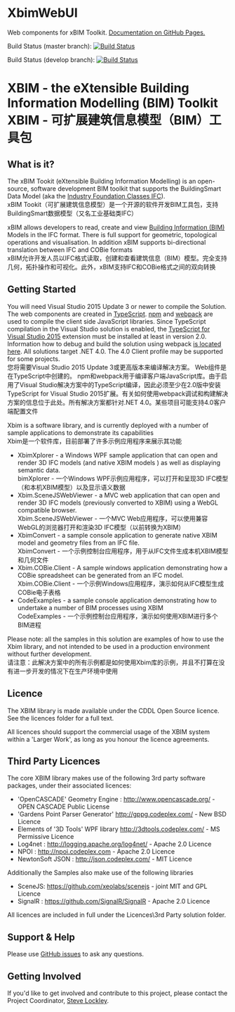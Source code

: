 XbimWebUI
=========

Web components for xBIM Toolkit. [Documentation on GitHub Pages.](http://xbimteam.github.io/XbimWebUI/)

Build Status (master branch): [ ![Build Status](http://xbimbuilds.cloudapp.net/app/rest/builds/buildType:(id:Xbim_XbimWebUi_XbimWebUi),branch:(name:master)/statusIcon "Build Status") ](http://xbimbuilds.cloudapp.net/project.html?projectId=Xbim_XbimWebUi&tab=projectOverview "Build Status")

Build Status (develop branch): [ ![Build Status](http://xbimbuilds.cloudapp.net/app/rest/builds/buildType:(id:Xbim_XbimWebUi_XbimWebUi),branch:(name:develop)/statusIcon "Build Status") ](http://xbimbuilds.cloudapp.net/project.html?projectId=Xbim_XbimWebUi&tab=projectOverview "Build Status")

# XBIM - the eXtensible Building Information Modelling (BIM) Toolkit<br>XBIM - 可扩展建筑信息模型（BIM）工具包

## What is it?

The xBIM Tookit (eXtensible Building Information Modelling) is an open-source, software development BIM toolkit that 
supports the BuildingSmart Data Model (aka the [Industry Foundation Classes IFC](http://en.wikipedia.org/wiki/Industry_Foundation_Classes)).<br>xBIM Tookit（可扩展建筑信息模型）是一个开源的软件开发BIM工具包，支持BuildingSmart数据模型（又名工业基础类IFC）

xBIM allows developers to read, create and view [Building Information (BIM)](http://en.wikipedia.org/wiki/Building_information_modeling) Models in the IFC format. 
There is full support for geometric, topological operations and visualisation. In addition xBIM supports 
bi-directional translation between IFC and COBie formats<br>xBIM允许开发人员以IFC格式读取，创建和查看建筑信息（BIM）模型。完全支持几何，拓扑操作和可视化。此外，xBIM支持IFC和COBie格式之间的双向转换

## Getting Started

You will need Visual Studio 2015 Update 3 or newer to compile the Solution. The web components are created in [TypeScript](http://www.typescriptlang.org).
[npm](https://www.npmjs.com/) and [webpack](https://webpack.github.io) are used to compile the client side JavaScript libraries.
Since TypeScript compilation in the Visual Studio solution is enabled, the [TypeScript for Visual Studio 2015](http://www.typescriptlang.org/#download-links)
extension must be installed at least in version 2.0. Information how to debug and build the solution using webpack [is located here](WEBPACK.md).
All solutions target .NET 4.0. The 4.0 Client profile may be supported for some projects.<br>您将需要Visual Studio 2015 Update 3或更高版本来编译解决方案。 Web组件是在TypeScript中创建的。 npm和webpack用于编译客户端JavaScript库。由于启用了Visual Studio解决方案中的TypeScript编译，因此必须至少在2.0版中安装TypeScript for Visual Studio 2015扩展。有关如何使用webpack调试和构建解决方案的信息位于此处。所有解决方案都针对.NET 4.0。某些项目可能支持4.0客户端配置文件


Xbim is a software library, and is currently deployed with a number of sample applications to demonstrate its capabilities<br>Xbim是一个软件库，目前部署了许多示例应用程序来展示其功能

* XbimXplorer - a Windows WPF sample application that can open and render 3D IFC models (and native XBIM models ) as well as displaying semantic data.<br>bimXplorer - 一个Windows WPF示例应用程序，可以打开和呈现3D IFC模型（和本机XBIM模型）以及显示语义数据<br>
* Xbim.SceneJSWebViewer - a MVC web application that can open and render 3D IFC models (previously converted to XBIM) using a WebGL compatible browser. <br>Xbim.SceneJSWebViewer - 一个MVC Web应用程序，可以使用兼容WebGL的浏览器打开和渲染3D IFC模型（以前转换为XBIM）<br>
* XbimConvert - a sample console application to generate native XBIM model and geometry files from an IFC file.<br>XbimConvert - 一个示例控制台应用程序，用于从IFC文件生成本机XBIM模型和几何文件<br>
* Xbim.COBie.Client - A sample windows application demonstrating how a COBie spreadsheet can be generated from an IFC model.<br>Xbim.COBie.Client - 一个示例Windows应用程序，演示如何从IFC模型生成COBie电子表格<br>
* CodeExamples - a sample console application demonstrating how to undertake a number of BIM processes using XBIM<br>CodeExamples - 一个示例控制台应用程序，演示如何使用XBIM进行多个BIM进程<br>

Please note: all the samples in this solution are examples of how to use the Xbim library, and not intended to be used in a 
production environment without further development.<br>请注意：此解决方案中的所有示例都是如何使用Xbim库的示例，并且不打算在没有进一步开发的情况下在生产环境中使用

## Licence

The XBIM library is made available under the CDDL Open Source licence.  See the licences folder for a full text.

All licences should support the commercial usage of the XBIM system within a 'Larger Work', as long as you honour 
the licence agreements.

## Third Party Licences

The core XBIM library makes use of the following 3rd party software packages, under their associated licences:

* 'OpenCASCADE' Geometry Engine : http://www.opencascade.org/ - OPEN CASCADE Public License 
* 'Gardens Point Parser Generator' http://gppg.codeplex.com/ - New BSD Licence
* Elements of '3D Tools' WPF library http://3dtools.codeplex.com/ - MS Permissive Licence
* Log4net : http://logging.apache.org/log4net/ - Apache 2.0 Licence
* NPOI : http://npoi.codeplex.com - Apache 2.0 Licence
* NewtonSoft JSON : http://json.codeplex.com/ - MIT Licence

Additionally the Samples also make use of the following libraries

* SceneJS: https://github.com/xeolabs/scenejs - joint MIT and GPL Licence
* SignalR : https://github.com/SignalR/SignalR - Apache 2.0 Licence

All licences are included in full under the Licences\3rd Party solution folder. 

## Support & Help

Please use [GitHub issues](https://github.com/xBimTeam/XbimWebUI/issues) to ask any questions.

## Getting Involved

If you'd like to get involved and contribute to this project, please contact the Project Coordinator, [Steve Lockley](https://github.com/SteveLockley).
